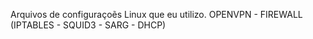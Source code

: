 Arquivos de configuraçoẽs Linux que eu utilizo.
OPENVPN - FIREWALL (IPTABLES - SQUID3 - SARG - DHCP)
